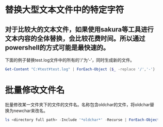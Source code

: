 # 替换大型文本文件中的特定字符
## 对于比较大的文本文件，如果使用sakura等工具进行文本内容的全体替换，会比较花费时间。所以通过powershell的方式可能是最快速的。

下面的例子替换test.log文件中的所有的'/'为‘-’，同时生成新的文件。
```powershell
Get-Content "C:¥test¥test.log" | ForEach-Object {$_ -replace '/','-'} | Out-File -Encoding utf8 "C:¥test¥test_utf8.log"
```

# 批量修改文件名
批量修改某一文件夹下的文件的文件名。名称包含oldchar的文件，将oldchar替换为newchar来改名。
```powershell
ls <directory full path> -Include '*oldchar*' -Recurse | ForEach-Object {copy $_.Fullname $_.Fullname.Replace('oldchar','newchar')}
```
